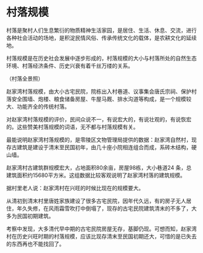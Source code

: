 # 村落规模
村落是聚村人们生息繁衍的物质精神生活家园，是居住、生活、休息、交流，进行各种社会活动的场地，是积淀民情风俗、传承传统文化的载体，是农耕文化的延续地。

村落规模是在历史社会发展中逐步形成的，村落规模的大小与村落所处的自然生态环境、村落经济条件、历史兴衰有着千丝万缕的关系。

（村落全景照）

赵家湾村落规模，由大小古宅民院，院栋出入村巷道、议事集会唐氏宗祠、保护村落安全围墙、炮楼、粮食储备房屋、牛屋马厩、排水沟道等构成，是一个规模较大、功能齐全的传统村落。

对赵家湾村落规模的评价，民间众说不一，有说宏大的，有说壮观的，有说恢宏的。这些赞美村落规模的词语，无不都与村落规模有关。

最能说明赵家湾村落规模的，是零陵区文物管理局提供的数据：赵家湾自然村，现存古建筑是建设于清末至民国初年，由几十座小院相连组合而成，系砖木结构，硬山墙。

赵家湾村古建筑群规模宏大，占地面积80余亩，房屋98栋，大小巷道24 条，总建筑面积约15680平方米。这组数据比较客观说明了赵家湾村落的建筑规模。

据村里老人说：赵家湾村在兴旺的时候比现在的规模要大。

从清初到清末村里唐姓家族建设了很多古宅民院，因年代久远，有的房子无人居住，年久失修，在风雨霜雪吹打中倒塌了，现存的古宅民院建筑清末的不多了，大多为民国初期建筑。

考察中发现，大多清代早中期的古宅民院房屋无存，基脚仍现。可想而知，赵家湾村在历史兴旺时期的村落规模，应该比现存清末至民国初期还大，可惜的是已失去的东西再也不能找回了。
